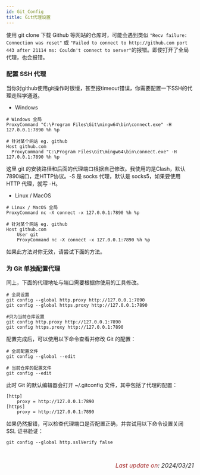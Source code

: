 ```yaml
---
id: Git_Config
title: Git代理设置
---
```


使用 git clone 下载 Github 等网站的仓库时，可能会遇到类似 `"Recv failure: Connection was reset"` 或 `"Failed to connect to http://github.com port 443 after 21114 ms: Couldn't connect to server"`的报错。即使打开了全局代理，也会报错。

### 配置 SSH 代理
当你对github使用git操作时很慢，甚至报timeout错误，你需要配置一下SSH的代理走科学通道。
- Windows
```shell title="~/.ssh/config"
# Windows 全局
ProxyCommand "C:\Program Files\Git\mingw64\bin\connect.exe" -H 127.0.0.1:7890 %h %p

# 针对某个网站 eg. github
Host github.com
  ProxyCommand "C:\Program Files\Git\mingw64\bin\connect.exe" -H 127.0.0.1:7890 %h %p
```
这里 git 的安装路径和后面的代理端口根据自己修改。我使用的是Clash，默认7890端口，走HTTP协议。-S 是 socks 代理，默认是 socks5，如果要使用 HTTP 代理，就写 -H。

- Linux / MacOS
```shell title="~/.ssh/config"
# Linux / MacOS 全局
ProxyCommand nc -X connect -x 127.0.0.1:7890 %h %p

# 针对某个网站 eg. github
Host github.com
    User git
    ProxyCommand nc -X connect -x 127.0.0.1:7890 %h %p
```

如果此方法对你无效，请尝试下面的方法。

### 为 Git 单独配置代理
同上，下面的代理地址与端口需要根据你使用的工具修改。

```shell
# 全局设置
git config --global http.proxy http://127.0.0.1:7890
git config --global https.proxy http://127.0.0.1:7890

#只为当前仓库设置 
git config http.proxy http://127.0.0.1:7890
git config https.proxy http://127.0.0.1:7890
```

配置完成后，可以使用以下命令查看并修改 Git 的配置：
```shell
# 全局配置文件
git config --global --edit

# 当前仓库的配置文件
git config --edit
```

此时 Git 的默认编辑器会打开 ~/.gitconfig 文件，其中包括了代理的配置：
```shell
[http]
	proxy = http://127.0.0.1:7890
[https]
	proxy = http://127.0.0.1:7890
```
如果仍然报错，可以检查代理端口是否配置正确，并尝试用以下命令设置关闭 SSL 证书验证：
```shell
git config --global http.sslVerify false
```

<br/>
<p align="right"><i> <font size="3"><font color = "brown">Last update on</font>: 2024/03/21 </font></i></p>